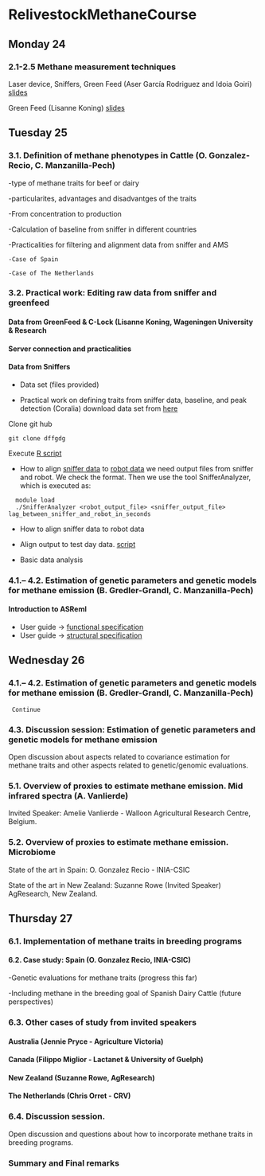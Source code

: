 # RelivestockMethaneCourse

## Monday 24

### 2.1-2.5 Methane measurement techniques 
    
Laser device, Sniffers, Green Feed (Aser García Rodriguez and Idoia Goiri) [slides](slides/Methane_measurement_techniques_CIHEAM.pdf)

Green Feed (Lisanne Koning) [slides](Presentation_GreenFeed_ReLivestock_LK.pdf)


## Tuesday 25

### 3.1. Definition of methane phenotypes in Cattle (O. Gonzalez-Recio, C. Manzanilla-Pech)

  -type of methane traits for beef or dairy
  
  -particularites, advantages and disadvantges of the traits

  -From concentration to production
  
  -Calculation of baseline from sniffer in different countries
    
  -Practicalities for filtering and alignment data from sniffer and AMS
  
    -Case of Spain
    
    -Case of The Netherlands
  
### 3.2. Practical work: Editing raw data from sniffer and greenfeed

#### Data from GreenFeed & C-Lock (Lisanne Koning, Wageningen University & Research

#### Server connection and practicalities

#### Data from Sniffers

  - Data set (files provided)
  
  - Practical work on defining traits from sniffer data, baseline, and peak detection (Coralia)
  download data set from [here](data/output.txt.zip)

 Clone git hub

````
git clone dffgdg
````

Execute [R script]()

  
  - How to align [sniffer data](data/herd_sniffer101_Loggy_48sg.txt.zip) to [robot data](data/herd_robot101.csv)
  we need output files from sniffer and robot. We check the format. Then we use the tool SnifferAnalyzer, which is executed as:
  
  ```
    module load 
    ./SnifferAnalyzer <robot_output_file> <sniffer_output_file> lag_between_sniffer_and_robot_in_seconds
  ```
  
  - How to align sniffer data to robot data
  - Align output to test day data. [script](Day1/merge_sniffer_testday.ipynb)

  - Basic data analysis


### 4.1.– 4.2. Estimation of genetic parameters and genetic models for methane emission (B. Gredler-Grandl, C. Manzanilla-Pech)

#### Introduction to ASReml
- User guide -> [functional specification](ASReml-4.2-Functional-Specification.pdf)
- User guide -> [structural specification](ASReml-4.2-Structural-Specification.pdf)

## Wednesday 26

### 4.1.– 4.2. Estimation of genetic parameters and genetic models for methane emission (B. Gredler-Grandl, C. Manzanilla-Pech)

     Continue

### 4.3. Discussion session: Estimation of genetic parameters and genetic models for methane emission

  Open discussion about aspects related to covariance estimation for methane traits and other aspects related to genetic/genomic evaluations.

### 5.1. Overview of proxies to estimate methane emission. Mid infrared spectra (A. Vanlierde)

  Invited Speaker: Amelie Vanlierde - Walloon Agricultural Research Centre, Belgium.
    
### 5.2. Overview of proxies to estimate methane emission. Microbiome 

   State of the art in Spain: O. Gonzalez Recio - INIA-CSIC
   
   State of the art in New Zealand: Suzanne Rowe (Invited Speaker) AgResearch, New Zealand.

## Thursday 27

### 6.1. Implementation of methane traits in breeding programs 

#### 6.2. Case study: Spain (O. Gonzalez Recio, INIA-CSIC)

-Genetic evaluations for methane traits (progress this far)

-Including methane in the breeding goal of Spanish Dairy Cattle (future perspectives)

### 6.3. Other cases of study from invited speakers 

#### Australia (Jennie Pryce - Agriculture Victoria) 
  
#### Canada (Filippo Miglior - Lactanet & University of Guelph) 
  
#### New Zealand (Suzanne Rowe, AgResearch) 

#### The Netherlands (Chris Orret - CRV)
  
### 6.4. Discussion session. 

Open discussion and questions about how to incorporate methane traits in breeding programs.

### Summary and Final remarks



